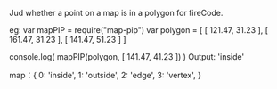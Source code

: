 Jud whether a point on a map is in a polygon for fireCode.

eg:
var mapPIP = require("map-pip")
var polygon = [ [ 121.47, 31.23 ], [ 161.47, 31.23 ], [ 141.47, 51.23 ] ]

console.log( mapPIP(polygon, [ 141.47, 41.23 ]) )
Output: 'inside'

map：{
  0: 'inside',
  1: 'outside',
  2: 'edge',
  3: 'vertex',
}

